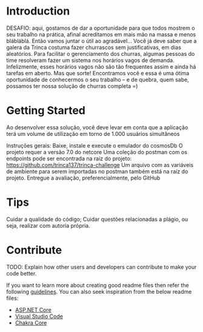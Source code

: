 # Introduction 
DESAFIO: aqui, gostamos de dar a oportunidade para que todos mostrem o seu trabalho na prática, afinal acreditamos em mais mão na massa e menos blábláblá. Então vamos juntar o útil ao agradável... Você já deve saber que a galera da Trinca costuma fazer churrascos sem justificativas, em dias aleatórios. Para facilitar o gerenciamento dos churras, algumas pessoas do time resolveram fazer um sistema nos horários vagos de demanda. Infelizmente, esses horários vagos não são tão frequentes assim e ainda há tarefas em aberto. Mas que sorte! Encontramos você e essa é uma ótima oportunidade de conhecermos o seu trabalho – e de quebra, quem sabe, possamos ter nossa solução de churras completa =) 

# Getting Started
Ao desenvolver essa solução, você deve levar em conta que a aplicação terá um volume de utilização em torno de 1.000 usuários simultâneos

Instruções gerais:
Baixe, instale e execute o emulador do cosmosDb
O projeto requer a versão 7.0 do netcore
Uma coleção do postman com os endpoints pode ser encontrada na raíz do projeto: https://github.com/trinca137/trinca-challenge
Um arquivo com as variáveis de ambiente para serem importadas no postman também está na raíz do projeto.
Entregue a avaliação, preferencialmente, pelo GitHub

# Tips
Cuidar a qualidade do código;
Cuidar questões relacionadas a plágio, ou seja, realizar com autoria própria. 

# Contribute
TODO: Explain how other users and developers can contribute to make your code better. 

If you want to learn more about creating good readme files then refer the following [guidelines](https://docs.microsoft.com/en-us/azure/devops/repos/git/create-a-readme?view=azure-devops). You can also seek inspiration from the below readme files:
- [ASP.NET Core](https://github.com/aspnet/Home)
- [Visual Studio Code](https://github.com/Microsoft/vscode)
- [Chakra Core](https://github.com/Microsoft/ChakraCore)

